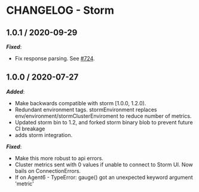 # CHANGELOG - Storm

## 1.0.1 / 2020-09-29

***Fixed***:

* Fix response parsing. See [#724](https://github.com/DataDog/integrations-extras/pull/724).

## 1.0.0 / 2020-07-27

***Added***:

* Make backwards compatible with storm [1.0.0, 1.2.0).
* Redundant environment tags. stormEnvironment replaces env/environment/stormClusterEnviroment to reduce number of metrics.
* Updated storm bin to 1.2, and forked storm binary blob to prevent future CI breakage
* adds storm integration.

***Fixed***:

* Make this more robust to api errors.
* Cluster metrics sent with 0 values if unable to connect to Storm UI. Now bails on ConnectionErrors.
* If on Agent6 - TypeError: gauge() got an unexpected keyword argument 'metric'
